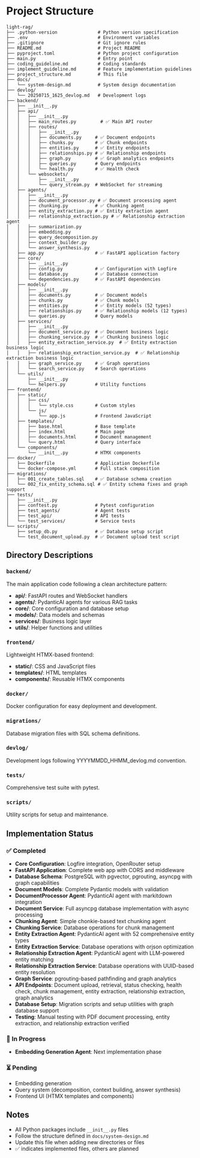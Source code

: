 # Project Structure

```
light-rag/
├── .python-version               # Python version specification
├── .env                          # Environment variables
├── .gitignore                    # Git ignore rules
├── README.md                     # Project README
├── pyproject.toml                # Python project configuration
├── main.py                       # Entry point
├── coding_guideline.md           # Coding standards
├── implement_guideline.md        # Feature implementation guidelines
├── project_structure.md          # This file
├── docs/
│   └── system-design.md          # System design documentation
├── devlog/
│   └── 20250715_1625_devlog.md   # Development logs
├── backend/
│   ├── __init__.py
│   ├── api/
│   │   ├── __init__.py
│   │   ├── main_routes.py         # ✅ Main API router
│   │   ├── routes/
│   │   │   ├── __init__.py
│   │   │   ├── documents.py     # ✅ Document endpoints
│   │   │   ├── chunks.py        # ✅ Chunk endpoints
│   │   │   ├── entities.py      # ✅ Entity endpoints
│   │   │   ├── relationships.py # ✅ Relationship endpoints
│   │   │   ├── graph.py         # ✅ Graph analytics endpoints
│   │   │   ├── queries.py       # Query endpoints
│   │   │   └── health.py        # ✅ Health check
│   │   └── websockets/
│   │       ├── __init__.py
│   │       └── query_stream.py  # WebSocket for streaming
│   ├── agents/
│   │   ├── __init__.py
│   │   ├── document_processor.py # ✅ Document processing agent
│   │   ├── chunking.py          # ✅ Chunking agent
│   │   ├── entity_extraction.py # ✅ Entity extraction agent
│   │   ├── relationship_extraction.py # ✅ Relationship extraction agent
│   │   ├── summarization.py
│   │   ├── embedding.py
│   │   ├── query_decomposition.py
│   │   ├── context_builder.py
│   │   └── answer_synthesis.py
│   ├── app.py                   # ✅ FastAPI application factory
│   ├── core/
│   │   ├── __init__.py
│   │   ├── config.py            # ✅ Configuration with Logfire
│   │   ├── database.py          # ✅ Database connection
│   │   └── dependencies.py      # ✅ FastAPI dependencies
│   ├── models/
│   │   ├── __init__.py
│   │   ├── documents.py         # ✅ Document models
│   │   ├── chunks.py            # ✅ Chunk models
│   │   ├── entities.py          # ✅ Entity models (52 types)
│   │   ├── relationships.py     # ✅ Relationship models (12 types)
│   │   └── queries.py           # Query models
│   ├── services/
│   │   ├── __init__.py
│   │   ├── document_service.py  # ✅ Document business logic
│   │   ├── chunking_service.py  # ✅ Chunking business logic
│   │   ├── entity_extraction_service.py  # ✅ Entity extraction business logic
│   │   ├── relationship_extraction_service.py  # ✅ Relationship extraction business logic
│   │   ├── graph_service.py     # ✅ Graph operations
│   │   └── search_service.py    # Search operations
│   └── utils/
│       ├── __init__.py
│       └── helpers.py           # Utility functions
├── frontend/
│   ├── static/
│   │   ├── css/
│   │   │   └── style.css        # Custom styles
│   │   └── js/
│   │       └── app.js           # Frontend JavaScript
│   ├── templates/
│   │   ├── base.html            # Base template
│   │   ├── index.html           # Main page
│   │   ├── documents.html       # Document management
│   │   └── query.html           # Query interface
│   └── components/
│       └── __init__.py          # HTMX components
├── docker/
│   ├── Dockerfile               # Application Dockerfile
│   └── docker-compose.yml       # Full stack composition
├── migrations/
│   ├── 001_create_tables.sql    # ✅ Database schema creation
│   └── 002_fix_entity_schema.sql # ✅ Entity schema fixes and graph support
├── tests/
│   ├── __init__.py
│   ├── conftest.py              # Pytest configuration
│   ├── test_agents/             # Agent tests
│   ├── test_api/                # API tests
│   └── test_services/           # Service tests
└── scripts/
    ├── setup_db.py              # ✅ Database setup script
    └── test_document_upload.py  # ✅ Document upload test script
```

## Directory Descriptions


### `backend/`
The main application code following a clean architecture pattern:
- **api/**: FastAPI routes and WebSocket handlers
- **agents/**: PydanticAI agents for various RAG tasks
- **core/**: Core configuration and database setup
- **models/**: Data models and schemas
- **services/**: Business logic layer
- **utils/**: Helper functions and utilities

### `frontend/`
Lightweight HTMX-based frontend:
- **static/**: CSS and JavaScript files
- **templates/**: HTML templates
- **components/**: Reusable HTMX components

### `docker/`
Docker configuration for easy deployment and development.

### `migrations/`
Database migration files with SQL schema definitions.

### `devlog/`
Development logs following YYYYMMDD_HHMM_devlog.md convention.

### `tests/`
Comprehensive test suite with pytest.

### `scripts/`
Utility scripts for setup and maintenance.

## Implementation Status

### ✅ Completed
- **Core Configuration**: Logfire integration, OpenRouter setup
- **FastAPI Application**: Complete web app with CORS and middleware
- **Database Schema**: PostgreSQL with pgvector, pgrouting, asyncpg with graph capabilities
- **Document Models**: Complete Pydantic models with validation
- **DocumentProcessor Agent**: PydanticAI agent with markitdown integration
- **Document Service**: Full asyncpg database implementation with async processing
- **Chunking Agent**: Simple chonkie-based text chunking agent
- **Chunking Service**: Database operations for chunk management
- **Entity Extraction Agent**: PydanticAI agent with 52 comprehensive entity types
- **Entity Extraction Service**: Database operations with orjson optimization
- **Relationship Extraction Agent**: PydanticAI agent with LLM-powered entity matching
- **Relationship Extraction Service**: Database operations with UUID-based entity resolution
- **Graph Service**: pgrouting-based pathfinding and graph analytics
- **API Endpoints**: Document upload, retrieval, status checking, health check, chunk management, entity extraction, relationship extraction, graph analytics
- **Database Setup**: Migration scripts and setup utilities with graph database support
- **Testing**: Manual testing with PDF document processing, entity extraction, and relationship extraction verified

### 🚧 In Progress
- **Embedding Generation Agent**: Next implementation phase

### ⏳ Pending
- Embedding generation
- Query system (decomposition, context building, answer synthesis)
- Frontend UI (HTMX templates and components)

## Notes
- All Python packages include `__init__.py` files
- Follow the structure defined in `docs/system-design.md`
- Update this file when adding new directories or files
- ✅ indicates implemented files, others are planned